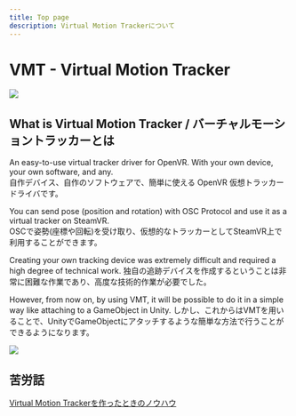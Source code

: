 ```yaml
---
title: Top page
description: Virtual Motion Trackerについて
---
```


# VMT - Virtual Motion Tracker

![](/VirtualMotionTrackerDocument/img/vmt_vr.png?raw=true)

## What is Virtual Motion Tracker / バーチャルモーショントラッカーとは

An easy-to-use virtual tracker driver for OpenVR. With your own device, your own software, and any.  
自作デバイス、自作のソフトウェアで、簡単に使える OpenVR 仮想トラッカードライバです。  

You can send pose (position and rotation) with OSC Protocol and use it as a virtual tracker on SteamVR.  
OSCで姿勢(座標や回転)を受け取り、仮想的なトラッカーとしてSteamVR上で利用することができます。  

Creating your own tracking device was extremely difficult and required a high degree of technical work. 
独自の追跡デバイスを作成するということは非常に困難な作業であり、高度な技術的作業が必要でした。 

However, from now on, by using VMT, it will be possible to do it in a simple way like attaching to a GameObject in Unity. 
しかし、これからはVMTを用いることで、UnityでGameObjectにアタッチするような簡単な方法で行うことができるようになります。  

![](/VirtualMotionTrackerDocument/img/Architecture.png?raw=true)

## 苦労話
[Virtual Motion Trackerを作ったときのノウハウ](https://qiita.com/gpsnmeajp/items/9c41654e6c89c6b9702f)
